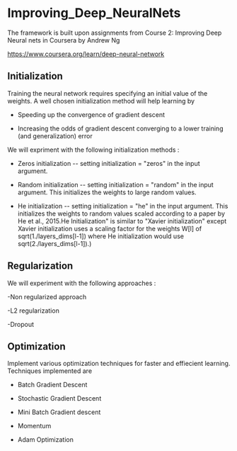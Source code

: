 # Improving_Deep_NeuralNets
The framework is built upon assignments from Course 2: Improving Deep Neural nets in Coursera by Andrew Ng

https://www.coursera.org/learn/deep-neural-network



## Initialization
  
  Training the neural network requires specifying an initial value of the weights. A well chosen initialization method will help learning by

- Speeding up the convergence of gradient descent

- Increasing the odds of gradient descent converging to a lower training (and generalization) error

We will expriment with the following initialization methods :

- Zeros initialization -- setting initialization = "zeros" in the input argument.

- Random initialization -- setting initialization = "random" in the input argument. This initializes the weights to large random values.

- He initialization -- setting initialization = "he" in the input argument. This initializes the weights to random values scaled according to a paper by He et al., 2015.He Initialization" is similar to "Xavier initialization" except Xavier initialization uses a scaling factor for the weights W[l] of sqrt(1./layers_dims[l-1]) where He initialization would use sqrt(2./layers_dims[l-1]).)

## Regularization

We will experiment with the following approaches : 

-Non regularized approach

-L2 regularization

-Dropout

## Optimization

Implement various optimization techniques for faster and effiecient learning. Techniques implemented are

- Batch Gradient Descent

- Stochastic Gradient Descent

- Mini Batch Gradient descent

- Momentum

- Adam Optimization



